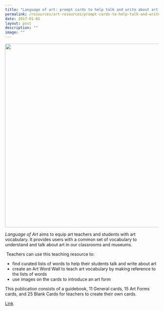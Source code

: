 ```yaml
---
title: "Language of art: prompt cards to help talk and write about art (2017)"
permalink: /resources/art-resources/prompt-cards-to-help-talk-and-write-about-art-2017/
date: 2017-01-01
layout: post
description: ""
image: ""
---
```

<img src="/images/9d6fbaa48u9239.png" 
         style="width:600px"
	/>


_Language of Art_ aims to equip art teachers and students with art vocabulary. It provides users with a common set of vocabulary to understand and talk about art in our classrooms and museums.

 Teachers can use this teaching resource to:

*   find curated lists of words to help their students talk and write about art
*   create an Art Word Wall to teach art vocabulary by making reference to the lists of words
*   use images on the cards to introduce an art form

This publication consists of a guidebook, 11 General cards, 15 Art Forms cards, and 25 Blank Cards for teachers to create their own cards.

[Link](https://go.gov.sg/languageofart-guidebook)